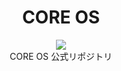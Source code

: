 <div align="center">
<h1>CORE OS</h1>  
<img src="https://user-images.githubusercontent.com/88177671/190918419-764467bc-b945-4200-9fc6-db0bdec67520.png">
<br>
CORE OS 公式リポジトリ
</div>
